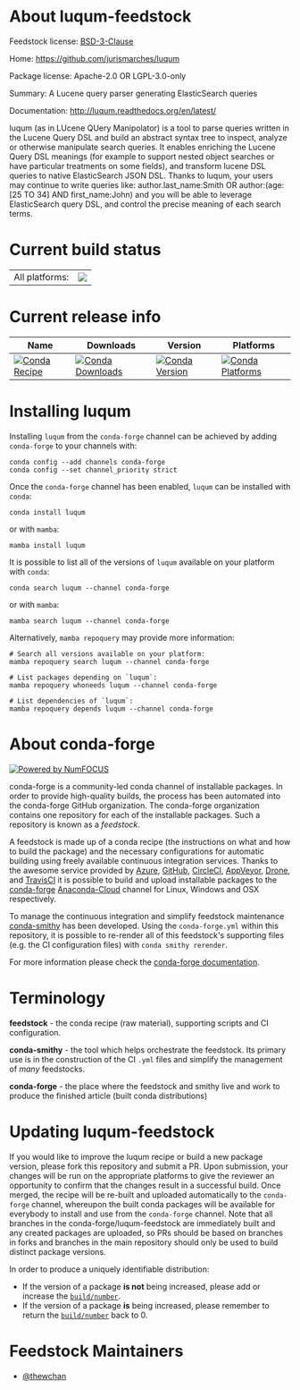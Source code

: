 About luqum-feedstock
=====================

Feedstock license: [BSD-3-Clause](https://github.com/conda-forge/luqum-feedstock/blob/main/LICENSE.txt)

Home: https://github.com/jurismarches/luqum

Package license: Apache-2.0 OR LGPL-3.0-only

Summary: A Lucene query parser generating ElasticSearch queries

Documentation: http://luqum.readthedocs.org/en/latest/

luqum (as in LUcene QUery Manipolator) is a tool to parse queries written in
 the Lucene Query DSL and build an abstract syntax tree to inspect, analyze
 or otherwise manipulate search queries. It enables enriching the Lucene
 Query DSL meanings (for example to support nested object searches or have
 particular treatments on some fields), and transform lucene DSL queries to
 native ElasticSearch JSON DSL. Thanks to luqum, your users may continue to
 write queries like: author.last_name:Smith OR author:(age:[25 TO 34] AND
 first_name:John) and you will be able to leverage ElasticSearch query DSL,
 and control the precise meaning of each search terms.


Current build status
====================


<table><tr><td>All platforms:</td>
    <td>
      <a href="https://dev.azure.com/conda-forge/feedstock-builds/_build/latest?definitionId=13258&branchName=main">
        <img src="https://dev.azure.com/conda-forge/feedstock-builds/_apis/build/status/luqum-feedstock?branchName=main">
      </a>
    </td>
  </tr>
</table>

Current release info
====================

| Name | Downloads | Version | Platforms |
| --- | --- | --- | --- |
| [![Conda Recipe](https://img.shields.io/badge/recipe-luqum-green.svg)](https://anaconda.org/conda-forge/luqum) | [![Conda Downloads](https://img.shields.io/conda/dn/conda-forge/luqum.svg)](https://anaconda.org/conda-forge/luqum) | [![Conda Version](https://img.shields.io/conda/vn/conda-forge/luqum.svg)](https://anaconda.org/conda-forge/luqum) | [![Conda Platforms](https://img.shields.io/conda/pn/conda-forge/luqum.svg)](https://anaconda.org/conda-forge/luqum) |

Installing luqum
================

Installing `luqum` from the `conda-forge` channel can be achieved by adding `conda-forge` to your channels with:

```
conda config --add channels conda-forge
conda config --set channel_priority strict
```

Once the `conda-forge` channel has been enabled, `luqum` can be installed with `conda`:

```
conda install luqum
```

or with `mamba`:

```
mamba install luqum
```

It is possible to list all of the versions of `luqum` available on your platform with `conda`:

```
conda search luqum --channel conda-forge
```

or with `mamba`:

```
mamba search luqum --channel conda-forge
```

Alternatively, `mamba repoquery` may provide more information:

```
# Search all versions available on your platform:
mamba repoquery search luqum --channel conda-forge

# List packages depending on `luqum`:
mamba repoquery whoneeds luqum --channel conda-forge

# List dependencies of `luqum`:
mamba repoquery depends luqum --channel conda-forge
```


About conda-forge
=================

[![Powered by
NumFOCUS](https://img.shields.io/badge/powered%20by-NumFOCUS-orange.svg?style=flat&colorA=E1523D&colorB=007D8A)](https://numfocus.org)

conda-forge is a community-led conda channel of installable packages.
In order to provide high-quality builds, the process has been automated into the
conda-forge GitHub organization. The conda-forge organization contains one repository
for each of the installable packages. Such a repository is known as a *feedstock*.

A feedstock is made up of a conda recipe (the instructions on what and how to build
the package) and the necessary configurations for automatic building using freely
available continuous integration services. Thanks to the awesome service provided by
[Azure](https://azure.microsoft.com/en-us/services/devops/), [GitHub](https://github.com/),
[CircleCI](https://circleci.com/), [AppVeyor](https://www.appveyor.com/),
[Drone](https://cloud.drone.io/welcome), and [TravisCI](https://travis-ci.com/)
it is possible to build and upload installable packages to the
[conda-forge](https://anaconda.org/conda-forge) [Anaconda-Cloud](https://anaconda.org/)
channel for Linux, Windows and OSX respectively.

To manage the continuous integration and simplify feedstock maintenance
[conda-smithy](https://github.com/conda-forge/conda-smithy) has been developed.
Using the ``conda-forge.yml`` within this repository, it is possible to re-render all of
this feedstock's supporting files (e.g. the CI configuration files) with ``conda smithy rerender``.

For more information please check the [conda-forge documentation](https://conda-forge.org/docs/).

Terminology
===========

**feedstock** - the conda recipe (raw material), supporting scripts and CI configuration.

**conda-smithy** - the tool which helps orchestrate the feedstock.
                   Its primary use is in the construction of the CI ``.yml`` files
                   and simplify the management of *many* feedstocks.

**conda-forge** - the place where the feedstock and smithy live and work to
                  produce the finished article (built conda distributions)


Updating luqum-feedstock
========================

If you would like to improve the luqum recipe or build a new
package version, please fork this repository and submit a PR. Upon submission,
your changes will be run on the appropriate platforms to give the reviewer an
opportunity to confirm that the changes result in a successful build. Once
merged, the recipe will be re-built and uploaded automatically to the
`conda-forge` channel, whereupon the built conda packages will be available for
everybody to install and use from the `conda-forge` channel.
Note that all branches in the conda-forge/luqum-feedstock are
immediately built and any created packages are uploaded, so PRs should be based
on branches in forks and branches in the main repository should only be used to
build distinct package versions.

In order to produce a uniquely identifiable distribution:
 * If the version of a package **is not** being increased, please add or increase
   the [``build/number``](https://docs.conda.io/projects/conda-build/en/latest/resources/define-metadata.html#build-number-and-string).
 * If the version of a package **is** being increased, please remember to return
   the [``build/number``](https://docs.conda.io/projects/conda-build/en/latest/resources/define-metadata.html#build-number-and-string)
   back to 0.

Feedstock Maintainers
=====================

* [@thewchan](https://github.com/thewchan/)

